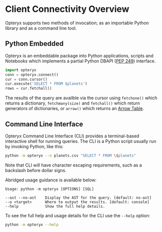 # Client Connectivity Overview

Opteryx supports two methods of invocation; as an importable Python library and as a command line tool.

## Python Embedded

Opteryx is an embeddable package into Python applications, scripts and Notebooks which implements a partial Python DBAPI ([PEP 249](https://peps.python.org/pep-0249/)) interface.

~~~python
import opteryx
conn = opteryx.connect()
cur = conn.cursor()
cur.execute('SELECT * FROM $planets')
rows = cur.fetchall()
~~~

The results of the query are availble via the cursor using `fetchone()` which returns a dictionary, `fetchmany(size)` and `fetchall()` which return generators of dictionaries, or `arrow()` which returns an [Arrow Table](https://arrow.apache.org/docs/python/generated/pyarrow.Table.html#pyarrow.Table).

## Command Line Interface

Opteryx Command Line Interface (CLI) provides a terminal-based interactive shell for running queries. The CLI is a Python script usually run by invoking Python, like this:

~~~bash
python -m opteryx --o planets.csv "SELECT * FROM \$planets"
~~~

Note that CLI will have character escaping requirements, such as a backslash before dollar signs.

Abridged usage guidance is available below:

~~~
Usage: python -m opteryx [OPTIONS] [SQL] 

--ast --no-ast    Display the AST for the query. [default: no-ast]
--o <target>      Where to output the results. [default: console]
--help            Show the full help details.          
~~~

To see the full help and usage details for the CLI use the `--help` option:

~~~bash
python -m opteryx --help
~~~
